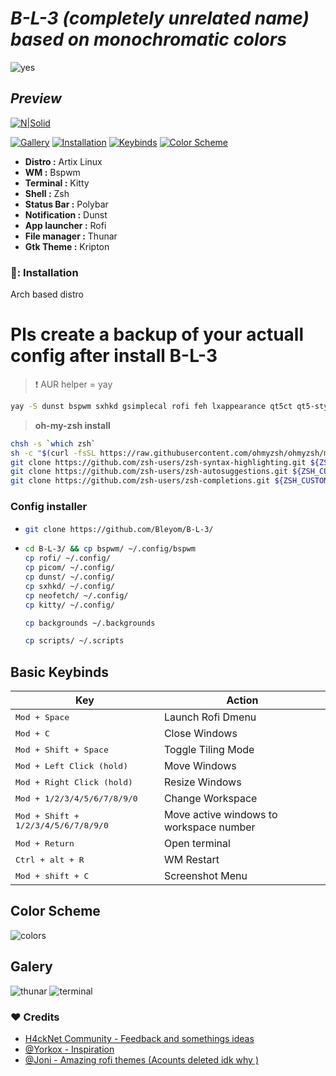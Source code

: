 # _B-L-3 (completely unrelated name) based on monochromatic colors_

![yes](https://i.imgur.com/OfPkKXV.png)
## _Preview_

[![N|Solid](https://i.imgur.com/J6vJk9Z.png)](https://youtu.be/IYcFIgag4DY)

[![Gallery](https://img.shields.io/badge/Gallery-000?style=for-the-badge)](https://github.com/Bleyom/B-L-3#gallery)
[![Installation](https://img.shields.io/badge/Installation-000?style=for-the-badge)](https://github.com/Bleyom/B-L-3#-installation)
[![Keybinds](https://img.shields.io/badge/Keybinds-000?style=for-the-badge)](https://github.com/Bleyom/B-L-3/blob/main/README.md#basic-keybinds)
[![Color Scheme](https://img.shields.io/badge/ColorScheme-000?style=for-the-badge)](https://github.com/Bleyom/B-L-3/blob/main/README.md#color-scheme)

- **Distro :** Artix Linux
- **WM :** Bspwm
- **Terminal :** Kitty
- **Shell :** Zsh
- **Status Bar :** Polybar
- **Notification :** Dunst
- **App launcher :** Rofi
- **File manager :** Thunar
- **Gtk Theme :** Kripton

### 🔨: Installation

  <summary>Arch based distro</summary>
  
# Pls create a backup of your actuall config after install B-L-3
  
> :exclamation: AUR helper = yay
```bash
yay -S dunst bspwm sxhkd gsimplecal rofi feh lxappearance qt5ct qt5-styleplugins lxsession xautolock xclip scrot thunar thunar-archive-plugin thunar-media-tags-plugin thunar-volman lxsession tumbler jq w3m geany nano vim viewnior pavucontrol parcellite neofetch htop zsh picom gtk2-perl xfce4-power-manager imagemagick playerctl networkmanager-dmenu xsettingsd mpv
```
> **oh-my-zsh install**
```bash
chsh -s `which zsh`
sh -c "$(curl -fsSL https://raw.githubusercontent.com/ohmyzsh/ohmyzsh/master/tools/install.sh)"
git clone https://github.com/zsh-users/zsh-syntax-highlighting.git ${ZSH_CUSTOM:-~/.oh-my-zsh/custom}/plugins/zsh-syntax-highlighting
git clone https://github.com/zsh-users/zsh-autosuggestions.git ${ZSH_CUSTOM:-~/.oh-my-zsh/custom}/plugins/zsh-autosuggestions
git clone https://github.com/zsh-users/zsh-completions.git ${ZSH_CUSTOM:=~/.oh-my-zsh/custom}/plugins/zsh-completions
```
### Config installer 

- ```bash
  git clone https://github.com/Bleyom/B-L-3/
  ```
- ```bash
  cd B-L-3/ && cp bspwm/ ~/.config/bspwm
  cp rofi/ ~/.config/
  cp picom/ ~/.config/
  cp dunst/ ~/.config/
  cp sxhkd/ ~/.config/
  cp neofetch/ ~/.config/
  cp kitty/ ~/.config/
  ```
  ```bash
  cp backgrounds ~/.backgrounds
  ```
  
  ```bash
  cp scripts/ ~/.scripts
  ```
  

## Basic Keybinds

| Key                                    | Action                                  |
| -------------------------------------- | --------------------------------------- |
| <kbd>Mod + Space                       | Launch Rofi Dmenu                       |
| <kbd>Mod + C                           | Close Windows                           |
| <kbd>Mod + Shift + Space               | Toggle Tiling Mode                      |
| <kbd>Mod + Left Click (hold)           | Move Windows                            |
| <kbd>Mod + Right Click (hold)          | Resize Windows                          |
| <kbd>Mod + 1/2/3/4/5/6/7/8/9/0         | Change Workspace                        |
| <kbd>Mod + Shift + 1/2/3/4/5/6/7/8/9/0 | Move active windows to workspace number |
| <kbd>Mod + Return                      | Open terminal                           |
| <kbd>Ctrl + alt + R                    | WM Restart                              |
| <kbd>Mod + shift + C                   | Screenshot Menu                         |


  ## Color Scheme
  ![colors](https://i.imgur.com/ospcCBy.png)
  
  
  ## Galery

  ![thunar](https://i.imgur.com/NjoYuyN.png)
  ![terminal](https://i.imgur.com/GPMc69y.png)
  
  ### :heart: Credits
   
- [H4ckNet Community - Feedback and somethings ideas](https://discord.com/invite/u3dsh9M)
- [@Yorkox - Inspiration](https://github.com/yorkox0)
- [@Joni - Amazing rofi themes (Acounts deleted idk why )](https://github.com/joni22u) 
